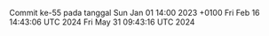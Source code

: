 Commit ke-55 pada tanggal Sun Jan 01 14:00 2023 +0100
Fri Feb 16 14:43:06 UTC 2024
Fri May 31 09:43:16 UTC 2024
